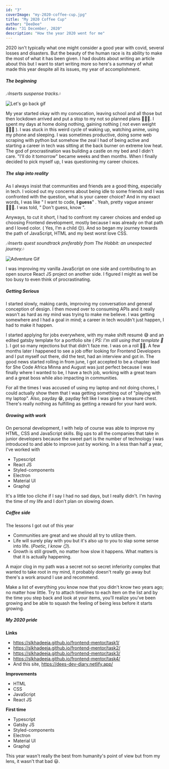 ```yaml
---
id: "3"
coverImage: "my-2020-coffee-cup.jpg"
title: "My 2020 Coffee Cup"
author: "DeeDee"
date: "31 December, 2020"
description: "How the year 2020 went for me"
---
```


2020 isn't typically what one might consider a good year with covid, several losses and disasters. But the beauty of the human race is its ability to make the most of what it has been given. I had doubts about writing an article about this but I want to start writing more so here's a summary of what made this year despite all its issues, my year of accomplishment.

##### The beginning
*🎶Inserts suspense tracks🎶*

![Let's go back gif](https://media.giphy.com/media/QL5CItwwF5xU4/giphy.gif)

My year started okay with my convocation, leaving school and all those but then lockdown arrived and put a stop to my not so planned plans 🤷🏽‍♀️. I spent my days at home doing nothing, gaining nothing ( not even weight 🤦🏽‍♀️ ). I was stuck in this weird cycle of waking up, watching anime, using my phone and sleeping.
I was sometimes productive, doing some web scraping with python but somehow the zeal I had of being active and starting a career in tech was sitting at the back burner on extreme low heat. The god of procrastination was building a castle on my bed and I didn't care. "I'll do it tomorrow" became weeks and then months. When I finally decided to pick myself up, I was questioning my career choices.

##### The slap into reality

As I always insist that communities and friends are a good thing, especially in tech. I voiced out my concerns about being idle to some friends and I was confronted with the question, what is your career choice? And in my exact words, I was like " I want to code, **I guess**" . Yeah, pretty vague answer 🤦🏽‍♀️. I was told, " Don't guess, know ".

Anyways, to cut it short, I had to confront my career choices and ended up choosing Frontend development, mostly because I was already on that path and I loved color.
( Yes, I'm a child 😌). And so began my journey towards the path of JavaScript, HTML and my best worst love CSS. 

*🎶Inserts quest soundtrack preferably from The Hobbit: an unexpected journey🎶*

![Adventure Gif](https://media.giphy.com/media/HVr4gFHYIqeti/giphy.gif)

I was improving my vanilla JavaScript on one side and contributing to an open source React JS project on another side. I figured I might as well be too busy to even think of procrastinating.

##### Getting Serious

I started slowly, making cards, improving my conversation and general conception of design. I then moved over to consuming APIs and it really wasn't as hard as my mind was trying to make me believe. I was getting somewhere and I had a goal in mind; a career in tech wouldn't just happen, I had to make it happen.

I started applying for jobs everywhere, with my make shift resumé 😅 and an edited gatsby template for a portfolio site ( *PS: I'm still using that template 👀* ). I got so many rejections but that didn't faze me. I was on a roll 💪🏿. A few months later I happened to see a job offer looking for Frontend Developers and I put myself out there, did the test, had an interview and got in.
The good news started rolling in from june, I got accepted to be a chapter lead for She Code Africa Minna and August was just perfect because I was finally where I wanted to be, I have a tech job, working with a great team and a great boss while also impacting in communities.

For all the times I was accused of using my laptop and not doing chores, I could actually show them that I waa getting something out of "playing with my laptop". Also, payday 😁, payday felt like I was given a treasure chest. There's really nothing as fulfilling as getting a reward for your hard work.

##### Growing with work

On personal development, I with help of course was able to improve my HTML, CSS and JavaScript skills. Big ups to all the companies that take in junior developers because the sweet part is the number of technology I was introduced to and able to improve just by working.
In a less than half a year, I've worked with
+ Typescript
+ React JS
+ Styled-components
+ Electron
+ Material UI
+ Graphql

It's a little too cliche if I say I had no sad days, but I really didn't. I'm having the time of my life and I don't plan on slowing down.

##### Coffee side

The lessons I got out of this year 
+ Communities are great and we should all try to utilize them.
+ Life will surely play with you but it's also up to you to slap some sense into life. (*Poetic, I know 😏*).
+ Growth is still growth, no matter how slow it happens. What matters is that it is actually happening.

A major clog in my path was a secret not so secret inferiority complex that wanted to take root in my mind, it probably doesn't really go away but there's a work around I use and recommend.

Make a list of everything you know now that you didn't know two years ago; no matter how little. Try to attach timelines to each item on the list and by the time you step back and look at your items, you'll realize you've been growing and be able to squash the feeling of being less before it starts growing.

##### My 2020 pride

**Links**
+ https://slkhadeeja.github.io/frontend-mentor/task1/
+ https://slkhadeeja.github.io/frontend-mentor/task2/
+ https://slkhadeeja.github.io/frontend-mentor/task3/
+ https://slkhadeeja.github.io/frontend-mentor/task4/
+ And this site, https://dees-dev-diary.netlify.app/

**Improvements**
+ HTML
+ CSS
+ JavaScript
+ React JS

**First time**
+ Typescript
+ Gatsby JS
+ Styled-components
+ Electron
+ Material UI
+ Graphql

This year wasn't really the best from humanity's point of view but from my lens, it wasn't that bad 😃.
